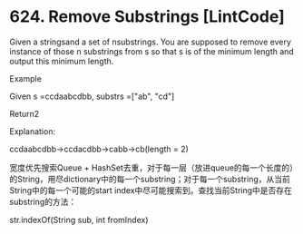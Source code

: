 # 624. Remove Substrings [LintCode]

Given a stringsand a set of nsubstrings. You are supposed to remove every instance of those n substrings from s so that s is of the minimum length and output this minimum length.

Example

Given s =ccdaabcdbb, substrs =["ab", "cd"]

Return2

Explanation:

ccdaabcdbb->ccdacdbb->cabb->cb(length = 2)

宽度优先搜索Queue + HashSet去重，对于每一层（放进queue的每一个长度的）的String，用尽dictionary中的每一个substring；对于每一个substring，从当前String中的每一个可能的start index中尽可能搜索到。查找当前String中是否存在substring的方法：

str.indexOf(String sub, int fromIndex)
